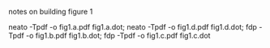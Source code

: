 notes on building figure 1

neato -Tpdf -o fig1.a.pdf fig1.a.dot; neato -Tpdf -o fig1.d.pdf fig1.d.dot; fdp -Tpdf -o fig1.b.pdf fig1.b.dot; fdp -Tpdf -o fig1.c.pdf fig1.c.dot
